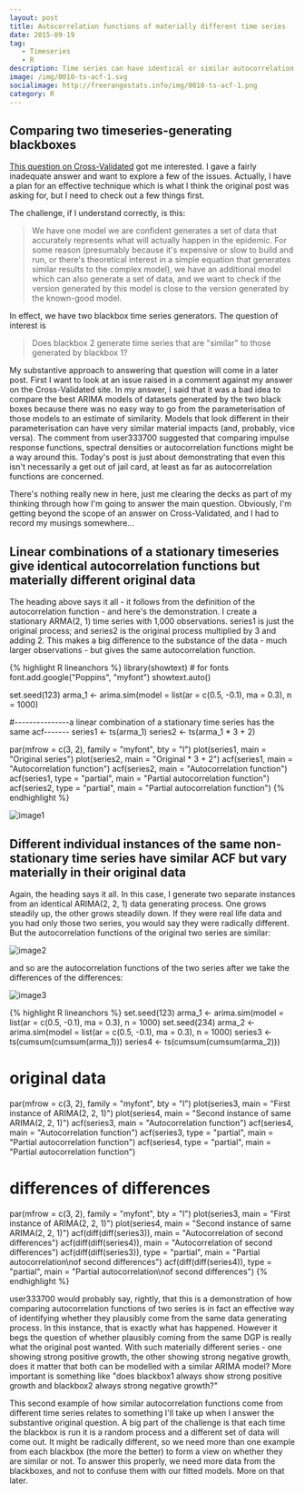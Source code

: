 ```yaml
---
layout: post
title: Autocorrelation functions of materially different time series
date: 2015-09-19
tag: 
   - Timeseries
   - R
description: Time series can have identical or similar autocorrelation functions but differ in important ways that may be material to your question of interest.
image: /img/0010-ts-acf-1.svg
socialimage: http://freerangestats.info/img/0010-ts-acf-1.png
category: R
---
```

## Comparing two timeseries-generating blackboxes
[This question on Cross-Validated](http://stats.stackexchange.com/questions/172226/proving-similarities-of-two-time-series/172353#172353) got me interested.  I gave a fairly inadequate answer and want to explore a few of the issues.  Actually, I have a plan for an effective technique which is what I think the original post was asking for, but I need to check out a few things first.

The challenge, if I understand correctly, is this:

> We have one model we are confident generates a set of data that accurately represents what will actually happen in the epidemic. For some reason (presumably because it's expensive or slow to build and run, or there's theoretical interest in a simple equation that generates similar results to the complex model), we have an additional model which can also generate a set of data, and we want to check if the version generated by this model is close to the version generated by the known-good model.

In effect, we have two blackbox time series generators.  The question of interest is

> Does blackbox 2 generate time series that are "similar" to those generated by blackbox 1?

My substantive approach to answering that question will come in a later post.  First I want to look at an issue raised in a comment against my answer on the Cross-Validated site.  In my answer, I said that it was a bad idea to compare the best ARIMA models of datasets generated by the two black boxes because there was no easy way to go from the parameterisation of those models to an estimate of similarity.  Models that look different in their parameterisation can have very similar material impacts (and, probably, vice versa).  The comment from user333700 suggested that comparing impulse response functions, spectral densities or autocorrelation functions might be a way around this. Today's post is just about demonstrating that even this isn't necessarily a get out of jail card, at least as far as autocorrelation functions are concerned.  

There's nothing really new in here, just me clearing the decks as part of my thinking through how I'm going to answer the main question.  Obviously, I'm getting beyond the scope of an answer on Cross-Validated, and I had to record my musings somewhere...

## Linear combinations of a stationary timeseries give identical autocorrelation functions but materially different original data
The heading above says it all - it follows from the definition of the autocorrelation function - and here's the demonstration.  I create a stationary ARMA(2, 1) time series with 1,000 observations.  series1 is just the original process; and series2 is the original process multiplied by 3 and adding 2.  This makes a big difference to the substance of the data - much larger observations - but gives the same autocorrelation function.

{% highlight R lineanchors %}
library(showtext) # for fonts
font.add.google("Poppins", "myfont")
showtext.auto()

set.seed(123)
arma_1 <- arima.sim(model = list(ar = c(0.5, -0.1), ma = 0.3), n = 1000)

#---------------a linear combination of a stationary time series has the same acf-------
series1 <- ts(arma_1)
series2 <- ts(arma_1 * 3 + 2)

par(mfrow = c(3, 2), family = "myfont", bty = "l")
plot(series1, main = "Original series")
plot(series2, main = "Original * 3 + 2")
acf(series1, main = "Autocorrelation function")
acf(series2, main = "Autocorrelation function")
acf(series1, type = "partial", main = "Partial autocorrelation function")
acf(series2, type = "partial", main = "Partial autocorrelation function")
{% endhighlight %}

![image1](/img/0010-ts-acf-1.svg)

## Different individual instances of the same non-stationary time series have similar ACF but vary materially in their original data
Again, the heading says it all.  In this case, I generate two separate instances from an identical ARIMA(2, 2, 1) data generating process.  One grows steadily up, the other grows steadily down.  If they were real life data and you had only those two series, you would say they were radically different.  But the autocorrelation functions of the original two series are similar:

![image2](/img/0010-ts-acf-2.svg)

and so are the autocorrelation functions of the two series after we take the differences of the differences:

![image3](/img/0010-ts-acf-3.svg)

{% highlight R lineanchors %}
set.seed(123)
arma_1 <- arima.sim(model = list(ar = c(0.5, -0.1), ma = 0.3), n = 1000)
set.seed(234)
arma_2 <- arima.sim(model = list(ar = c(0.5, -0.1), ma = 0.3), n = 1000)
series3 <- ts(cumsum(cumsum(arma_1)))
series4 <- ts(cumsum(cumsum(arma_2)))


# original data
par(mfrow = c(3, 2), family = "myfont", bty = "l")
plot(series3, main = "First instance of ARIMA(2, 2, 1)")
plot(series4, main = "Second instance of same ARIMA(2, 2, 1)")
acf(series3, main = "Autocorrelation function")
acf(series4, main = "Autocorrelation function")
acf(series3, type = "partial", main = "Partial autocorrelation function")
acf(series4, type = "partial", main = "Partial autocorrelation function")


# differences of differences
par(mfrow = c(3, 2), family = "myfont", bty = "l")
plot(series3, main = "First instance of ARIMA(2, 2, 1)")
plot(series4, main = "Second instance of same ARIMA(2, 2, 1)")
acf(diff(diff(series3)), main = "Autocorrelation of second differences")
acf(diff(diff(series4)), main = "Autocorrelation of second differences")
acf(diff(diff(series3)), type = "partial", main = "Partial autocorrelation\nof second differences")
acf(diff(diff(series4)), type = "partial", main = "Partial autocorrelation\nof second differences")
{% endhighlight %}

user333700 would probably say, rightly, that this is a demonstration of how comparing autocorrelation functions of two series is in fact an effective way of identifying whether they plausibly come from the same data generating process.  In this instance, that is exactly what has happened.  However it begs the question of whether plausibly coming from the same DGP is really what the original post wanted.  With such materially different series - one showing strong positive growth, the other showing strong negative growth, does it matter that both can be modelled with a similar ARIMA model?  More important is something like "does blackbox1 always show strong positive growth and blackbox2 always strong negative growth?"

This second example of how similar autocorrelation functions come from different time series relates to something I'll take up when I answer the substantive original question.  A big part of the challenge is that each time the blackbox is run it is a random process and a different set of data will come out.  It might be radically different, so we need more than one example from each blackbox (the more the better) to form a view on whether they are similar or not.  To answer this properly, we need more data from the blackboxes, and not to confuse them with our fitted models.  More on that later.



